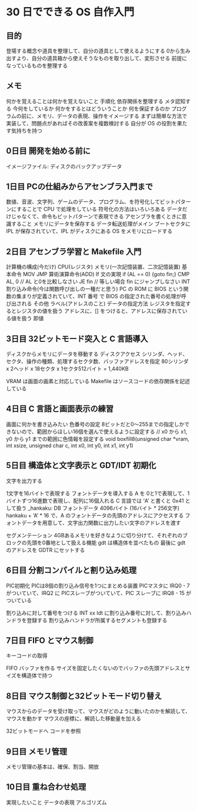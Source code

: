 # 30 日でできる OS 自作入門

## 目的
登場する概念や道具を整理して、自分の道具として使えるようにする
0から生み出すより、自分の道具箱から使えそうなものを取り出して、変形させる
前提になっているものを整理する

## メモ
何かを覚えることは何かを覚えないこと
手順化
依存関係を整理する
メタ認知する
今何をしているか
何かをするとはどういうことか
何を保証するのか
プログラムの前に、メモリ、データの表現、操作をイメージする
まずは簡単な方法で実装して、問題点があればその改善案を複数検討する
自分が OS の役割を果たす気持ちを持つ

## 0日目 開発を始める前に

イメージファイル: ディスクのバックアップデータ

## 1日目 PCの仕組みからアセンブラ入門まで

数値、音波、文字列、ゲームのデータ、プログラム、を符号化してビットパターンにすることで CPU で処理をしている
符号化の方法はいろいろある
データだけじゃなくて、命令もビットパターンで表現できる
アセンブラを書くときに意識すること
メモリにデータを保存する
データ転送処理がメイン
ブートセクタに IPL が保存されていて、IPL がディスクにある OS をメモリにロードする

## 2日目 アセンブラ学習と Makefile 入門

計算機の構成(今だけ)
CPU(レジスタ)
メモリ(一次記憶装置、二次記憶装置)
基本命令
MOV
JMP
算術演算命令(ADD)
If 文の実現 if (AL == 0) {goto fin;}
CMP AL, 0 	// AL と0を比較しなさい
JE fin 		// 等しい場合 fin にジャンプしなさい
INT 割り込み命令(今は関数呼び出しの一種だと思う)
PC の ROM に BIOS という関数の集まりが定義されていて、INT 番号 で BIOS の指定された番号の処理が呼び出される
その他
ラベル(アドレスのこと)
データの指定方法
レジスタを指定するとレジスタの値を扱う
アドレスに、[] をつけると、アドレスに保存されている値を扱う
即値

## 3日目 32ビットモード突入と C 言語導入

ディスクからメモリにデータを移動する
ディスクアクセス
シリンダ、ヘッド、セクタ、操作の種類、処理するセクタ数、バッファアドレスを指定
80シリンダ x 2ヘッド x 18セクタ x 1セクタ512バイト = 1,440KB

VRAM は画面の画素と対応している
Makefile はソースコードの依存関係を記述している

## 4日目 C 言語と画面表示の練習

画面に何かを書き込みたい
色番号の設定
8ビットだと0〜255までの指定しかできないので、範囲からほしい16個を選んで使えるように設定する
// x0 から x1, y0 から y1 までの範囲に色情報を設定する
void boxfill8(unsigned char *vram, int xsize, unsigned char c, int x0, int y0, int x1, int y1)

## 5日目 構造体と文字表示と GDT/IDT 初期化

文字を出力する

1文字を16バイトで表現する
フォントデータを導入する
A を 0と1で表現して、1バイトずつ16進数で表現し、配列に16個入れる
C 言語では ‘A’ と書くと 0x41 として扱う
_hankaku:
	DB フォントデータ 4096バイト (16バイト * 256文字)
hankaku + ‘A’ * 16 で、A のフォントデータの先頭のアドレスにアクセスする
フォントデータを用意して、文字出力関数に出力したい文字のアドレスを渡す

セグメンテーション
4GBあるメモリを好きなように切り分けて、それぞれのブロックの先頭を0番地として扱える機能
gdt は構造体を並べたもの
最後に gdt のアドレスを GDTR にセットする

## 6日目 分割コンパイルと割り込み処理

PIC初期化
PICは8個の割り込み信号を1つにまとめる装置
PICマスタに IRQ0 - 7 がついていて、IRQ2 に PICスレーブがついていて、PIC スレーブに IRQ8 - 15 がついている

割り込みに対して番号をつける INT xx
Idt に割り込み番号に対して、割り込みハンドラを登録する
割り込みハンドラが所属するセグメントも登録する

## 7日目 FIFO とマウス制御

キーコードの取得

FIFO バッファを作る
サイズを固定したくないのでバッファの先頭アドレスとサイズを構造体で持つ

## 8日目 マウス制御と32ビットモード切り替え

マウスからのデータを受け取って、マウスがどのように動いたのかを解読して、マウスを動かす
マウスの座標に、解読した移動量を加える

32ビットモードへ
コードを参照

## 9日目 メモリ管理

メモリ管理の基本は、確保、割当、開放

## 10日目 重ね合わせ処理

実現したいこと
データの表現
アルゴリズム



